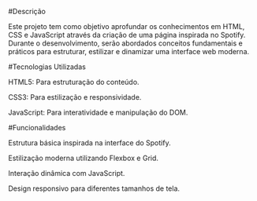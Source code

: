 #Descrição

Este projeto tem como objetivo aprofundar os conhecimentos em HTML, CSS e JavaScript através da criação de uma página inspirada no Spotify. Durante o desenvolvimento, serão abordados conceitos fundamentais e práticos para estruturar, estilizar e dinamizar uma interface web moderna.

#Tecnologias Utilizadas

HTML5: Para estruturação do conteúdo.

CSS3: Para estilização e responsividade.

JavaScript: Para interatividade e manipulação do DOM.

#Funcionalidades

Estrutura básica inspirada na interface do Spotify.

Estilização moderna utilizando Flexbox e Grid.

Interação dinâmica com JavaScript.

Design responsivo para diferentes tamanhos de tela.


